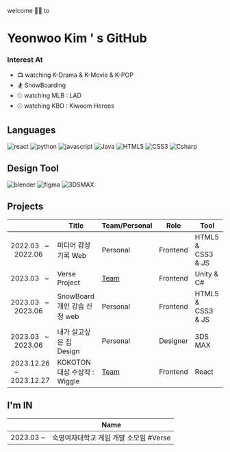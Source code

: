 welcome 🙌🏻 to 
# Yeonwoo Kim ' s GitHub

### Interest At <br>
* 📺 watching K-Drama & K-Movie & K-POP 
* 🏂 SnowBoarding 
* ⚾️ watching MLB : LAD
* ⚾️ watching KBO : Kiwoom Heroes

## Languages <br>
![react](https://img.shields.io/badge/react-61DAFB?style=flat&logo=react&logoColor=white)
![python](https://img.shields.io/badge/python-3776AB?style=flat&logo=python&logoColor=white)
![javascript](https://img.shields.io/badge/javascript-F7DF1E?style=flat&logo=javascript&logoColor=white)
![Java](https://img.shields.io/badge/Java-007396?style=flat&logo=Java&logoColor=white)
![HTML5](https://img.shields.io/badge/HTML5-E34F26?style=flat&logo=HTML5&logoColor=white)
![CSS3](https://img.shields.io/badge/CSS3-1572B6?style=flat&logo=CSS3&logoColor=white)
![Csharp](https://img.shields.io/badge/csharp-512BD4?style=flat&logo=csharp&logoColor=white)

## Design Tool <br>
![blender](https://img.shields.io/badge/blender-E87D0D?style=flat&logo=blender&logoColor=white)
![figma](https://img.shields.io/badge/figma-F24E1E?style=flat&logo=figma&logoColor=white)
![3DSMAX](https://img.shields.io/badge/3DSMAX-22BFB3?style=flat)

## Projects <br>
|  | Title |Team/Personal| Role | Tool |
|---|---|---|---|---|
|2022.03 &nbsp; ~ &nbsp; 2022.06 | 미디어 감상 기록 Web | Personal | Frontend |  HTML5 & CSS3 & JS |
|2023.03 &nbsp; ~|Verse Project|[Team](https://github.com/VERSEEEEE)|Frontend | Unity & C# |
|2023.03 &nbsp; ~ &nbsp; 2023.06 | SnowBoard 개인 강습 신청 web |Personal| Frontend | HTML5 & CSS3 & JS |
|2023.03 &nbsp; ~ &nbsp; 2023.06 | 내가 살고싶은 집 Design | Personal | Designer | 3DS MAX |
|2023.12.26 &nbsp; ~ &nbsp; 2023.12.27|KOKOTON 대상 수상작 : Wiggle | [Team](https://github.com/Cokothon-T4F1) |Frontend | React |

## I'm IN
||Name|
|--|--|
|2023.03 ~ | 숙명여자대학교 게임 개발 소모임 #Verse |

<!--
## STUDY ing
[![Solved.ac
프로필](http://mazassumnida.wtf/api/generate_badge?boj={handle})](https://solved.ac/rladusdn02/)
-->

<!--
![rladusdn02's github stats](https://github-readme-stats.vercel.app/api?username=rladusdn02&show_icons=true)
[![rladusdn02's github stats](https://github-readme-stats.vercel.app/api/top-langs/?username=rladusdn02&show_icons=true&hide_border=true&title_color=004386&icon_color=004386&layout=compact)](https://github.com/rladusdn02)
-->
